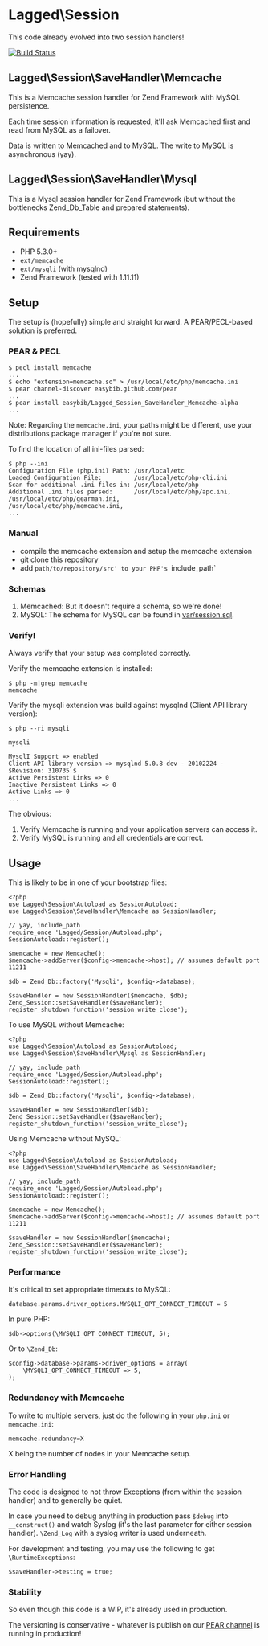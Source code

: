 # Lagged\Session

This code already evolved into two session handlers!

[![Build Status](https://secure.travis-ci.org/lagged/Lagged_Session_SaveHandler_Memcache.png?branch=master)](http://travis-ci.org/lagged/Lagged_Session_SaveHandler_Memcache)

## Lagged\Session\SaveHandler\Memcache

This is a Memcache session handler for Zend Framework with MySQL persistence.

Each time session information is requested, it'll ask Memcached first and read from MySQL as a failover.

Data is written to Memcached and to MySQL. The write to MySQL is asynchronous (yay).

## Lagged\Session\SaveHandler\Mysql

This is a Mysql session handler for Zend Framework (but without the bottlenecks Zend_Db_Table and prepared statements).

## Requirements

 * PHP 5.3.0+
 * `ext/memcache`
 * `ext/mysqli` (with mysqlnd)
 * Zend Framework (tested with 1.11.11)

## Setup

The setup is (hopefully) simple and straight forward. A PEAR/PECL-based solution is preferred.

### PEAR & PECL

    $ pecl install memcache
    ...
    $ echo "extension=memcache.so" > /usr/local/etc/php/memcache.ini
    $ pear channel-discover easybib.github.com/pear
    ...
    $ pear install easybib/Lagged_Session_SaveHandler_Memcache-alpha
    ...

Note: Regarding the `memcache.ini`, your paths might be different, use your distributions package manager if you're not sure.

To find the location of all ini-files parsed:

    $ php --ini
    Configuration File (php.ini) Path: /usr/local/etc
    Loaded Configuration File:         /usr/local/etc/php-cli.ini
    Scan for additional .ini files in: /usr/local/etc/php
    Additional .ini files parsed:      /usr/local/etc/php/apc.ini,
    /usr/local/etc/php/gearman.ini,
    /usr/local/etc/php/memcache.ini,
    ...

### Manual

 * compile the memcache extension and setup the memcache extension
 * git clone this repository
 * add `path/to/repository/src' to your PHP's `include_path`

### Schemas

 1. Memcached: But it doesn't require a schema, so we're done!
 2. MySQL: The schema for MySQL can be found in [var/session.sql](https://github.com/lagged/Lagged_Session_SaveHandler_Memcache/blob/master/var/session.sql).

### Verify!

Always verify that your setup was completed correctly.

Verify the memcache extension is installed:

    $ php -m|grep memcache
    memcache

Verify the mysqli extension was build against mysqlnd (Client API library version):

    $ php --ri mysqli

    mysqli
    
    MysqlI Support => enabled
    Client API library version => mysqlnd 5.0.8-dev - 20102224 - $Revision: 310735 $
    Active Persistent Links => 0
    Inactive Persistent Links => 0
    Active Links => 0
    ...

The obvious:

  1. Verify Memcache is running and your application servers can access it.
  2. Verify MySQL is running and all credentials are correct.

## Usage

This is likely to be in one of your bootstrap files:

    <?php
    use Lagged\Session\Autoload as SessionAutoload;
    use Lagged\Session\SaveHandler\Memcache as SessionHandler;

    // yay, include_path
    require_once 'Lagged/Session/Autoload.php';
    SessionAutoload::register();

    $memcache = new Memcache();
    $memcache->addServer($config->memcache->host); // assumes default port 11211

    $db = Zend_Db::factory('Mysqli', $config->database);

    $saveHandler = new SessionHandler($memcache, $db);
    Zend_Session::setSaveHandler($saveHandler);
    register_shutdown_function('session_write_close');


To use MySQL without Memcache:

    <?php
    use Lagged\Session\Autoload as SessionAutoload;
    use Lagged\Session\SaveHandler\Mysql as SessionHandler;

    // yay, include_path
    require_once 'Lagged/Session/Autoload.php';
    SessionAutoload::register();

    $db = Zend_Db::factory('Mysqli', $config->database);

    $saveHandler = new SessionHandler($db);
    Zend_Session::setSaveHandler($saveHandler);
    register_shutdown_function('session_write_close');

Using Memcache without MySQL:

    <?php
    use Lagged\Session\Autoload as SessionAutoload;
    use Lagged\Session\SaveHandler\Memcache as SessionHandler;

    // yay, include_path
    require_once 'Lagged/Session/Autoload.php';
    SessionAutoload::register();

    $memcache = new Memcache();
    $memcache->addServer($config->memcache->host); // assumes default port 11211

    $saveHandler = new SessionHandler($memcache);
    Zend_Session::setSaveHandler($saveHandler);
    register_shutdown_function('session_write_close');

### Performance

It's critical to set appropriate timeouts to MySQL:

    database.params.driver_options.MYSQLI_OPT_CONNECT_TIMEOUT = 5

In pure PHP:

    $db->options(\MYSQLI_OPT_CONNECT_TIMEOUT, 5);

Or to `\Zend_Db`:

    $config->database->params->driver_options = array(
        \MYSQLI_OPT_CONNECT_TIMEOUT => 5,
    );

### Redundancy with Memcache

To write to multiple servers, just do the following in your `php.ini` or `memcache.ini`:

    memcache.redundancy=X

X being the number of nodes in your Memcache setup.

### Error Handling

The code is designed to not throw Exceptions (from within the session handler) and to generally be quiet.

In case you need to debug anything in production pass `$debug` into `__construct()` and watch Syslog (it's the last parameter for either session handler). `\Zend_Log` with a syslog writer is used underneath.

For development and testing, you may use the following to get `\RuntimeExceptions`:

    $saveHandler->testing = true;

### Stability

So even though this code is a WIP, it's already used in production.

The versioning is conservative - whatever is publish on our [PEAR channel](http://easybib.github.com/pear) is running in production!

